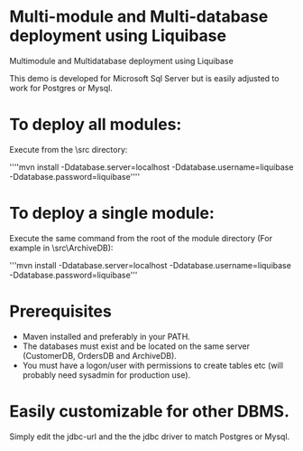 # Multi-module and Multi-database deployment using Liquibase
Multimodule and Multidatabase deployment using Liquibase 

This demo is developed for Microsoft Sql Server but is easily adjusted to work for Postgres or Mysql.

# To deploy all modules:
Execute from the \src directory:

''''mvn install -Ddatabase.server=localhost -Ddatabase.username=liquibase -Ddatabase.password=liquibase''''

# To deploy a single module:
Execute the same command from the root of the module directory (For example in \src\ArchiveDB\):

'''mvn install -Ddatabase.server=localhost -Ddatabase.username=liquibase -Ddatabase.password=liquibase'''


# Prerequisites
* Maven installed and preferably in your PATH.
* The databases must exist and be located on the same server (CustomerDB, OrdersDB and ArchiveDB).
* You must have a logon/user with permissions to create tables etc (will probably need sysadmin for production use).

# Easily customizable for other DBMS. 
Simply edit the jdbc-url and the the jdbc driver to match Postgres or Mysql.
